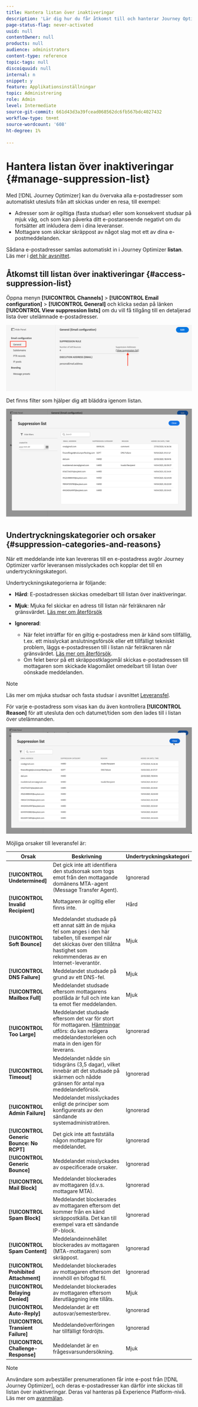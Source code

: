 ```yaml
---
title: Hantera listan över inaktiveringar
description: 'Lär dig hur du får åtkomst till och hanterar Journey Optimizer-listan över inaktiveringar '
page-status-flag: never-activated
uuid: null
contentOwner: null
products: null
audience: administrators
content-type: reference
topic-tags: null
discoiquuid: null
internal: n
snippet: y
feature: Applikationsinställningar
topic: Administrering
role: Admin
level: Intermediate
source-git-commit: 661d43d3a39fcead068562dc6fb567bdc4027432
workflow-type: tm+mt
source-wordcount: '608'
ht-degree: 1%

---
```



# Hantera listan över inaktiveringar {#manage-suppression-list}

Med [!DNL Journey Optimizer] kan du övervaka alla e-postadresser som automatiskt utesluts från att skickas under en resa, till exempel:

* Adresser som är ogiltiga (fasta studsar) eller som konsekvent studsar på mjuk väg, och som kan påverka ditt e-postanseende negativt om du fortsätter att inkludera dem i dina leveranser.
* Mottagare som skickar skräppost av något slag mot ett av dina e-postmeddelanden.

<!--Profiles who unsubscribe from your sendings. Learn more on [opting-out](../consent.md). NOT TRUE as confirmed by eng.: "Subscribe and Unsubscribe are handled by the Consent/Subscription service. A user that opts out will not make it to the suppression list – we won’t send them emails."-->

Sådana e-postadresser samlas automatiskt in i Journey Optimizer **listan**. Läs mer i [det här avsnittet](../suppression-list.md).

## Åtkomst till listan över inaktiveringar {#access-suppression-list}

Öppna menyn **[!UICONTROL Channels]** > **[!UICONTROL Email configuration]** > **[!UICONTROL General]** och klicka sedan på länken **[!UICONTROL View suppression lists]** om du vill få tillgång till en detaljerad lista över utelämnade e-postadresser.

![](../assets/suppression-list-link.png)

Det finns filter som hjälper dig att bläddra igenom listan.

![](../assets/suppression-list-filters.png)

<!--suppression date,  category and reason, but on staging, only creation date filter is available-->

<!--You can also download the list as a CSV file for analysis and reporting purpose. Won't be available.-->

## Undertryckningskategorier och orsaker {#suppression-categories-and-reasons}

När ett meddelande inte kan levereras till en e-postadress avgör Journey Optimizer varför leveransen misslyckades och kopplar det till en undertryckningskategori.

Undertryckningskategorierna är följande:

* **Hård**: E-postadressen skickas omedelbart till listan över inaktiveringar.

* **Mjuk**: Mjuka fel skickar en adress till listan när felräknaren når gränsvärdet. [Läs mer om återförsök](retries.md)

* **Ignorerad**:
   * När felet inträffar för en giltig e-postadress men är känd som tillfällig, t.ex. ett misslyckat anslutningsförsök eller ett tillfälligt tekniskt problem, läggs e-postadressen till i listan när felräknaren når gränsvärdet. [Läs mer om återförsök](retries.md).
   * Om felet beror på ett skräppostklagomål skickas e-postadressen till mottagaren som skickade klagomålet omedelbart till listan över oönskade meddelanden.

<!--**Manual**: You can also manually add an email address to the suppression list. => Manual category will be available when manually adding an address to the suppression list (via API)-->

>[!NOTE]
>
>Läs mer om mjuka studsar och fasta studsar i avsnittet [Leveransfel](../suppression-list.md#delivery-failures).

För varje e-postadress som visas kan du även kontrollera **[!UICONTROL Reason]** för att utesluta den och datumet/tiden som den lades till i listan över utelämnanden.

![](../assets/suppression-list-temp.png)
<!--to replace with suppression-list.png when Manual category is available (through API)-->

Möjliga orsaker till leveransfel är:

| Orsak | Beskrivning | Undertryckningskategori |
| --- | --- | --- |
| **[!UICONTROL Undetermined]** | Det gick inte att identifiera den studsorsak som togs emot från den mottagande domänens MTA-agent (Message Transfer Agent). | Ignorerad |
| **[!UICONTROL Invalid Recipient]** | Mottagaren är ogiltig eller finns inte. | Hård |
| **[!UICONTROL Soft Bounce]** | Meddelandet studsade på ett annat sätt än de mjuka fel som anges i den här tabellen, till exempel när det skickas över den tillåtna hastighet som rekommenderas av en Internet-leverantör. | Mjuk |
| **[!UICONTROL DNS Failure]** | Meddelandet studsade på grund av ett DNS-fel. | Mjuk |
| **[!UICONTROL Mailbox Full]** | Meddelandet studsade eftersom mottagarens postlåda är full och inte kan ta emot fler meddelanden. | Mjuk |
| **[!UICONTROL Too Large]** | Meddelandet studsade eftersom det var för stort för mottagaren. [Hämtningar ](retries.md) utförs: du kan redigera meddelandestorleken och mata in den igen för leverans. | Ignorerad |
| **[!UICONTROL Timeout]** | Meddelandet nådde sin tidsgräns (3,5 dagar), vilket innebär att det studsade på skärmen och nådde gränsen för antal nya meddelandeförsök. | Ignorerad |
| **[!UICONTROL Admin Failure]** | Meddelandet misslyckades enligt de principer som konfigurerats av den sändande systemadministratören. <!--For example, if emails are blackholed at the global, domain or binding level using the "blackhole" directive, this bounce code is used.--> | Ignorerad |
| **[!UICONTROL Generic Bounce: No RCPT]** | Det gick inte att fastställa någon mottagare för meddelandet. | Ignorerad |
| **[!UICONTROL Generic Bounce]** | Meddelandet misslyckades av ospecificerade orsaker. | Ignorerad |
| **[!UICONTROL Mail Block]** | Meddelandet blockerades av mottagaren (d.v.s. mottagare MTA). | Ignorerad |
| **[!UICONTROL Spam Block]** | Meddelandet blockerades av mottagaren eftersom det kommer från en känd skräppostkälla. Det kan till exempel vara ett sändande IP-block. | Ignorerad |
| **[!UICONTROL Spam Content]** | Meddelandeinnehållet blockerades av mottagaren (MTA-mottagaren) som skräppost. | Ignorerad |
| **[!UICONTROL Prohibited Attachment]** | Meddelandet blockerades av mottagaren eftersom det innehöll en bifogad fil. | Ignorerad |
| **[!UICONTROL Relaying Denied]** | Meddelandet blockerades av mottagaren eftersom återutläggning inte tillåts. | Mjuk |
| **[!UICONTROL Auto-Reply]** | Meddelandet är ett autosvar/semesterbrev. | Ignorerad |
| **[!UICONTROL Transient Failure]** | Meddelandeöverföringen har tillfälligt fördröjts. | Ignorerad |
| **[!UICONTROL Challenge-Response]** | Meddelandet är en frågesvarsundersökning. | Mjuk |

>[!NOTE]
>
>Användare som avbeställer prenumerationen får inte e-post från [!DNL Journey Optimizer], och deras e-postadresser kan därför inte skickas till listan över inaktiveringar. Deras val hanteras på Experience Platform-nivå. Läs mer om [avanmälan](../consent.md).

<!--
Removed from the table provided by SparkPost/Momentum:
| **[!UICONTROL Subscribe]** | The message is a subscribe request. | Ignored |
| **[!UICONTROL Unsubscribe]** | The message is an unsubscribe request. | Hard |
-->

<!--Note to add eventually: If a user is subscribed and [!DNL Journey Optimizer] fails to send emails to their subscribed email address, they will get added to the suppression list. (not sure it's possible to subscribe through AJO or need to find reference to Experience Platform doc?)-->


